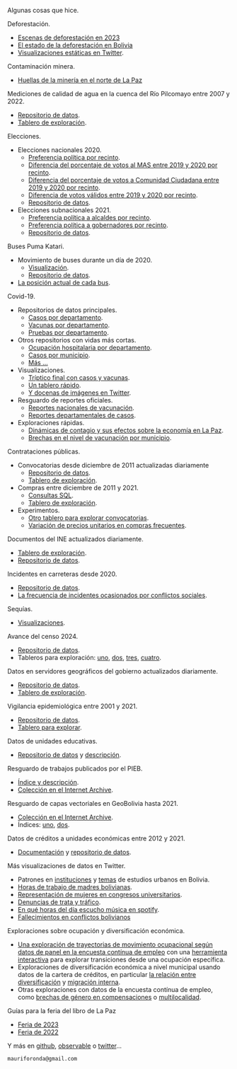 Algunas cosas que hice.

Deforestación.

- [Escenas de deforestación en 2023](https://observablehq.com/@mauforonda/escenas-de-deforestacion)
- [El estado de la deforestación en Bolivia](https://observablehq.com/@mauforonda/bolivia-arde)
- [Visualizaciones estáticas en Twitter](https://twitter.com/search?q=from%3Amauforonda%20filter%3Aimages%20%22focos%20de%20calor%22%20OR%20%22incendios%22&src=typed_query&f=top).

Contaminación minera.

- [Huellas de la minería en el norte de La Paz](https://observablehq.com/@mauforonda/huellas-de-la-mineria-en-el-norte-de-la-paz)

Mediciones de calidad de agua en la cuenca del Río Pilcomayo entre 2007 y 2022.

- [Repositorio de datos](https://github.com/mauforonda/aguas-del-rio-pilcomayo).
- [Tablero de exploración](https://observablehq.com/@mauforonda/aguas-del-rio-pilcomayo).

Elecciones.

- Elecciones nacionales 2020.
	- [Preferencia política por recinto](https://mauforonda.github.io/elecciones2020/).
	- [Diferencia del porcentaje de votos al MAS entre 2019 y 2020 por recinto](https://mauforonda.github.io/elecciones2020/desde2019/).
	- [Diferencia del porcentaje de votos a Comunidad Ciudadana entre 2019 y 2020 por recinto](https://mauforonda.github.io/elecciones2020/desde2019cc/).
	- [Diferencia de votos válidos entre 2019 y 2020 por recinto](https://mauforonda.github.io/elecciones2020/validos/).
	- [Repositorio de datos](https://github.com/mauforonda/elecciones2020).
- Elecciones subnacionales 2021.
	- [Preferencia política a alcaldes por recinto](https://mauforonda.github.io/elecciones2021/alcaldias.html).
	- [Preferencia política a gobernadores por recinto](https://mauforonda.github.io/elecciones2021/gobernaciones.html).
	- [Repositorio de datos](https://github.com/mauforonda/elecciones2021).

Buses Puma Katari.

- Movimiento de buses durante un día de 2020.
	- [Visualización](https://mauforonda.github.io/espuma/).
	- [Repositorio de datos](https://github.com/mauforonda/pumiercoles).
- [La posición actual de cada bus](http://mauforonda.gitlab.io/pumap/).

Covid-19.

- Repositorios de datos principales.
	- [Casos por departamento](https://github.com/sociedatos/covid19-bo-casos_por_departamento).
	- [Vacunas por departamento](https://github.com/sociedatos/covid19-bo-vacunas_por_departamento/).
	- [Pruebas por departamento](https://github.com/sociedatos/covid19-bo-pruebas_por_departamento).
- Otros repositorios con vidas más cortas.
	- [Ocupación hospitalaria por departamento](https://github.com/sociedatos/bo-hospitalizados_por_departamento).
	- [Casos por municipio](https://github.com/sociedatos/covid19-bo-casos_por_municipio).
	- [Más ...](https://github.com/mauforonda?tab=repositories&q=covid&type=&language=&sort=)
- Visualizaciones.
	- [Tríptico final con casos y vacunas](https://observablehq.com/@mauforonda/anos-de-covid-19-en-bolivia).
	- [Un tablero rápido](https://observablehq.com/@mauforonda/covid-19-en-bolivia).
	- [Y docenas de imágenes en Twitter](https://twitter.com/search?q=from%3Amauforonda%20covid&f=live).
- Resguardo de reportes oficiales.
	- [Reportes nacionales de vacunación](https://archive.org/details/vacunacion-covid19-bolivia).
	- [Reportes departamentales de casos](https://archive.org/details/covid19-bolivia-departamentos).
- Exploraciones rápidas.
	- [Dinámicas de contagio y sus efectos sobre la economía en La Paz](https://mauforonda.github.io/notas/covid19_en_lapaz.html). 
	- [Brechas en el nivel de vacunación por municipio](https://mauforonda.github.io/notas/vacunaciones_por_municipio.html).

Contrataciones públicas.

- Convocatorias desde diciembre de 2011 actualizadas diariamente
	- [Repositorio de datos](https://github.com/sociedatos/bo-convocatorias_publicas).
	- [Tablero de exploración](https://observablehq.com/@mauforonda/convocatorias-publicas-del-gobierno-boliviano).
- Compras entre diciembre de 2011 y 2021.
	- [Consultas SQL](http://contratos.fly.dev/contratos).
	- [Tablero de exploración](https://observablehq.com/@mauforonda/compras-del-gobierno-boliviano).
- Experimentos.
	- [Otro tablero para explorar convocatorias](https://observablehq.com/d/cd8404af3f04a90d).
	- [Variación de  precios unitarios en compras frecuentes](https://observablehq.com/@mauforonda/compras-frecuentes-del-gobierno-boliviano).

Documentos del INE actualizados diariamente.

- [Tablero de exploración](https://observablehq.com/@mauforonda/documentos-del-ine).
- [Repositorio de datos](https://gitlab.com/mauforonda/ine).

Incidentes en carreteras desde 2020.

- [Repositorio de datos](https://github.com/mauforonda/transitabilidad-bolivia).
- [La frecuencia de incidentes ocasionados por conflictos sociales](https://observablehq.com/@mauforonda/incidentes-carreteras-conflictos-sociales).

Sequías.

- [Visualizaciones](https://observablehq.com/@mauforonda/sequias-en-bolivia).

Avance del censo 2024.

- [Repositorio de datos](https://github.com/mauforonda/canceles_elevando/).
- Tableros para exploración: [uno](https://observablehq.com/@mauforonda/avance-del-censo), [dos](https://observablehq.com/@mauforonda/nuevo-avance-del-censo), [tres](https://observablehq.com/@mauforonda/como-va-el-censo-en-bolivia), [cuatro](https://observablehq.com/@mauforonda/termina-la-actualizacion-cartografica).

Datos en servidores geográficos del gobierno actualizados diariamente.

- [Repositorio de datos](https://github.com/mauforonda/geodatos/).
- [Tablero de exploración](https://observablehq.com/@mauforonda/datos-geograficos-del-gobierno-boliviano).

Vigilancia epidemiológica entre 2001 y 2021.

- [Repositorio de datos](https://github.com/mauforonda/vigilancia-epidemiologica/).
- [Tablero para explorar](https://mauforonda.github.io/vigilancia-epidemiologica/).

Datos de unidades educativas.

- [Repositorio de datos](https://github.com/mauforonda/unidades_educativas_bolivia) y [descripción](https://mauforonda.github.io/notas/unidades_educativas.html).

Resguardo de trabajos publicados por el PIEB.

- [Índice y descripción](https://mauforonda.github.io/notas/pieb.html).
- [Colección en el Internet Archive](https://archive.org/details/biblioteca-pieb).

Resguardo de capas vectoriales en GeoBolivia hasta 2021.

- [Colección en el Internet Archive](https://archive.org/details/geo-bolivia).
- Índices: [uno](https://mauforonda.gitlab.io/open/doc/geobolivia/), [dos](https://mauforonda.gitlab.io/open/doc/geobolivia/index_con_metadatos.html).

Datos de créditos a unidades económicas entre 2012 y 2021.

- [Documentación](https://mauforonda.github.io/notas/Cartera_de_Creditos_en_Bolivia.html) y [repositorio de datos](https://github.com/mauforonda/cartera_de_creditos_en_bolivia/).

Más visualizaciones de datos en Twitter.

- Patrones en [instituciones](https://twitter.com/mauforonda/status/1539884672875896832) y [temas](https://twitter.com/mauforonda/status/1538027894798045185) de estudios urbanos en Bolivia.
- [Horas de trabajo de madres bolivianas](https://twitter.com/mauforonda/status/1530412449224183808).
- [Representación de mujeres en congresos universitarios](https://twitter.com/mauforonda/status/1537882267363573761).
- [Denuncias de trata y tráfico](https://twitter.com/mauforonda/status/1539409565661405184).
- [En qué horas del día escucho música en spotify](https://twitter.com/mauforonda/status/1599553602426503169).
- [Fallecimientos en conflictos bolivianos](https://twitter.com/mauforonda/status/1529694511366123522)

Exploraciones sobre ocupación y diversificación económica.

- [Una exploración de trayectorias de movimiento ocupacional según datos de panel en la encuesta contínua de empleo](https://mauforonda.github.io/notas/transicion_entre_ocupaciones.html) con una [herramienta interactiva](https://mauforonda.github.io/notas/interactivo/cambios_de_ocupacion.html) para explorar transiciones desde una ocupación específica.
- Exploraciones de diversificación económica a nivel municipal usando datos de la cartera de créditos, en particular [la relación entre diversificación](https://mauforonda.github.io/notas/diversificacion_economica_y_migracion.html) y [migración interna](https://mauforonda.github.io/notas/proximidad_y_nuevas_actividades_economicas.html).
- Otras exploraciones con datos de la encuesta contínua de empleo, como [brechas de género en compensaciones](https://mauforonda.github.io/notas/brechas_de_ingresos_entre_mujeres_y_hombres.html) o [multilocalidad](https://mauforonda.github.io/notas/volver_para_trabajar_la_tierra.html).

Guías para la feria del libro de La Paz

- [Feria de 2023](https://mauforonda.github.io/fil23/)
- [Feria de 2022](https://observablehq.com/@mauforonda/feria-internacional-del-libro-de-la-paz)

Y más en [github](https://github.com/mauforonda/), [observable](https://observablehq.com/) o [twitter](https://twitter.com/mauforonda/)...

`mauriforonda@gmail.com`